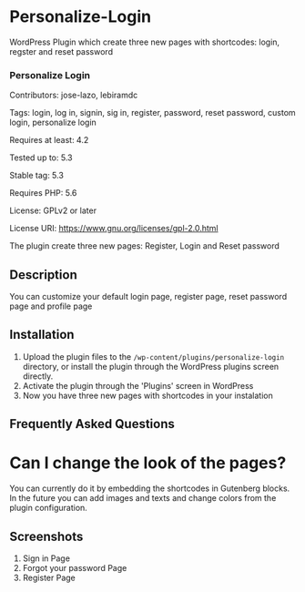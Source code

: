 # Personalize-Login
WordPress Plugin which create three new pages with shortcodes: login, regster and reset password

### Personalize Login ###
Contributors: jose-lazo, lebiramdc

Tags: login, log in, signin, sig in, register, password, reset password, custom login, personalize login

Requires at least: 4.2

Tested up to: 5.3

Stable tag: 5.3

Requires PHP: 5.6

License: GPLv2 or later

License URI: https://www.gnu.org/licenses/gpl-2.0.html

The plugin create three new pages: Register, Login and Reset password

## Description ##

You can customize your default login page, register page, reset password page and profile page

## Installation ##

1. Upload the plugin files to the `/wp-content/plugins/personalize-login` directory, or install the plugin through the WordPress plugins screen directly.
1. Activate the plugin through the 'Plugins' screen in WordPress
1. Now you have three new pages with shortcodes in your instalation

## Frequently Asked Questions ##

# Can I change the look of the pages? #

You can currently do it by embedding the shortcodes in Gutenberg blocks. In the future you can add images and texts and change colors from the plugin configuration.

## Screenshots ##

1. Sign in Page
2. Forgot your password Page
2. Register Page
